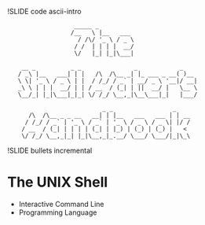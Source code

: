 !SLIDE code ascii-intro

                       _____ _
                      /__   \ |__   ___
                        / /\/ '_ \ / _ \
                       / /  | | | |  __/
                       \/   |_| |_|\___|

        __ _          _ _               _            _
       / _\ |__   ___| | |   /\  /\__ _| |_ ___ _ __( )__
       \ \| '_ \ / _ \ | |  / /_/ / _` | __/ _ \ '__|/ __|
       _\ \ | | |  __/ | | / __  / (_| | ||  __/ |   \__ \
       \__/_| |_|\___|_|_| \/ /_/ \__,_|\__\___|_|   |___/

                               _ _                 _
          /\  /\__ _ _ __   __| | |__   ___   ___ | | __
         / /_/ / _` | '_ \ / _` | '_ \ / _ \ / _ \| |/ /
        / __  / (_| | | | | (_| | |_) | (_) | (_) |   <
        \/ /_/ \__,_|_| |_|\__,_|_.__/ \___/ \___/|_|\_\


!SLIDE bullets incremental

# The UNIX Shell #

* Interactive Command Line
* Programming Language
